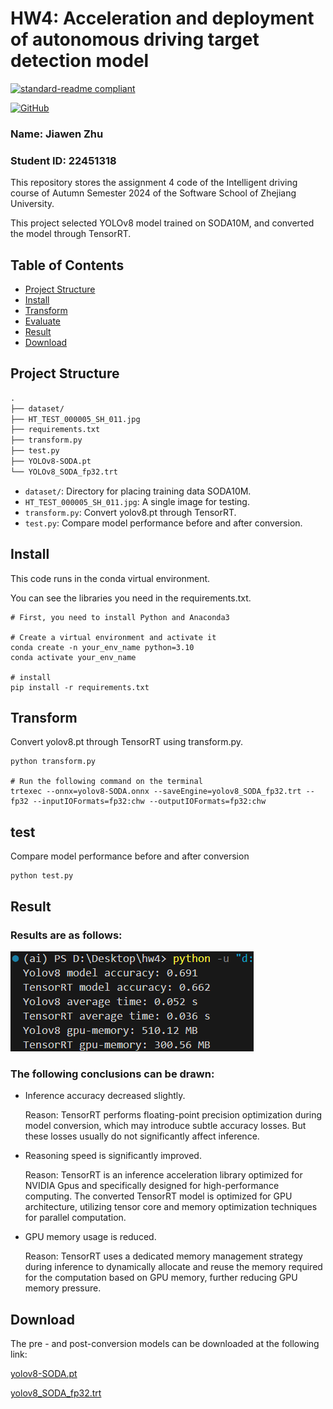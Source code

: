 # HW4: Acceleration and deployment of autonomous driving target detection model

[![standard-readme compliant](https://img.shields.io/badge/readme%20style-standard-brightgreen.svg?style=flat-square)](https://github.com/RichardLitt/standard-readme)

[![GitHub](https://img.shields.io/badge/GitHub-000000?style=for-the-badge&logo=github)]()

### Name: Jiawen Zhu
### Student ID: 22451318

This repository stores the assignment 4 code of the Intelligent driving course of Autumn Semester 2024 of the Software School of Zhejiang University.

This project selected YOLOv8 model trained on SODA10M, and converted the model through TensorRT.

## Table of Contents

- [Project Structure](#project-structure)
- [Install](#install)
- [Transform](#transform)
- [Evaluate](#evaluate)
- [Result](#result)
- [Download](#download)


## Project Structure

```md
.
├── dataset/
├── HT_TEST_000005_SH_011.jpg
├── requirements.txt
├── transform.py
├── test.py
├── YOLOv8-SODA.pt
└── YOLOv8_SODA_fp32.trt
```

- `dataset/`: Directory for placing training data SODA10M.
- `HT_TEST_000005_SH_011.jpg`: A single image for testing.
- `transform.py`: Convert yolov8.pt through TensorRT.
- `test.py`: Compare model performance before and after conversion.

## Install

This code runs in the conda virtual environment.

You can see the libraries you need in the requirements.txt.

```
# First, you need to install Python and Anaconda3

# Create a virtual environment and activate it
conda create -n your_env_name python=3.10
conda activate your_env_name

# install
pip install -r requirements.txt
```

## Transform

Convert yolov8.pt through TensorRT using transform.py.
```
python transform.py

# Run the following command on the terminal
trtexec --onnx=yolov8-SODA.onnx --saveEngine=yolov8_SODA_fp32.trt --fp32 --inputIOFormats=fp32:chw --outputIOFormats=fp32:chw
```

## test

Compare model performance before and after conversion

```
python test.py
```

## Result

### Results are as follows:

![result](images\result.png)

### The following conclusions can be drawn:

- Inference accuracy decreased slightly.

  Reason: TensorRT performs floating-point precision optimization during model conversion, which may introduce subtle accuracy losses. But these losses usually do not significantly affect inference.

- Reasoning speed is significantly improved.

  Reason: TensorRT is an inference acceleration library optimized for NVIDIA Gpus and specifically designed for high-performance computing. The converted TensorRT model is optimized for GPU architecture, utilizing tensor core and memory optimization techniques for parallel computation.

- GPU memory usage is reduced.

  Reason: TensorRT uses a dedicated memory management strategy during inference to dynamically allocate and reuse the memory required for the computation based on GPU memory, further reducing GPU memory pressure.

## Download

The pre - and post-conversion models can be downloaded at the following link:

[yolov8-SODA.pt]()

[yolov8_SODA_fp32.trt]()